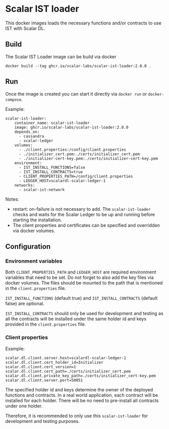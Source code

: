 # Scalar IST loader

This docker images loads the necessary functions and/or contracts to use IST with Scalar DL.

## Build

The Scalar IST Loader image can be build via docker

```
docker build --tag ghcr.io/scalar-labs/scalar-ist-loader:2.0.0 .
```

## Run

Once the image is created you can start it directly via `docker run` or `docker-compose`.

Example:

```
scalar-ist-loader:
    container_name: scalar-ist-loader
    image: ghcr.io/scalar-labs/scalar-ist-loader:2.0.0
    depends_on:
      - cassandra
      - scalar-ledger
    volumes:
      - ./client.properties:/config/client.properties
      - ./initializer_cert.pem:./certs/initializer_cert.pem
      - ./initializer-cert-key.pem:./certs/initializer-cert-key.pem
    environment:
      - IST_INSTALL_FUNCTIONS=false 
      - IST_INSTALL_CONTRACTS=true
      - CLIENT_PROPERTIES_PATH=/config/client.properties
      - LEDGER_HOST=scalardl-scalar-ledger-1
    networks:
      - scalar-ist-network
```

Notes:

- restart: on-failure is not necessary to add. The `scalar-ist-loader` checks and waits for the
  Scalar Ledger to be up and running before starting the installation.
- The client properties and certificates can be specified and overridden via docker volumes.

## Configuration

### Environment variables

Both `CLIENT_PROPERTIES_PATH` and `LEDGER_HOST` are required environment variables that need to be
set. Do not forget to also add the key files via docker volumes. The files should be mounted to the
path that is mentioned in the `client.properties` file.

`IST_INSTALL_FUNCTIONS` (default true) and `IST_INSTALL_CONTRACTS` (default false) are optional.

`IST_INSTALL_CONTRACTS` should only be used for development and testing as all the contracts will be
installed under the same holder id and keys provided in the `client.properties` file.

### Client properties

Example:

```
scalar.dl.client.server.host=scalardl-scalar-ledger-1
scalar.dl.client.cert_holder_id=Initializer
scalar.dl.client.cert_version=1
scalar.dl.client.cert_path=./certs/initializer_cert.pem
scalar.dl.client.private_key_path=./certs/initializer_cert-key.pem
scalar.dl.client.server.port=50051
```

The specified holder id and keys determine the owner of the deployed functions and contracts. In a
real world application, each contract will be installed for each holder. There will be no need to
pre-install all contracts under one holder.

Therefore, it is recommended to only use this `scalar-ist-loader` for development and testing
purposes.
